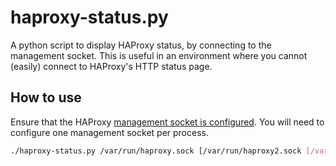 haproxy-status.py
======

A python script to display HAProxy status, by connecting to the management socket. This is useful in an environment where you cannot (easily) connect to HAProxy's HTTP status page.

## How to use

Ensure that the HAProxy [management socket is configured](http://cbonte.github.io/haproxy-dconv/configuration-1.5.html#9.2). You will need to configure one management socket per process.


```bash
./haproxy-status.py /var/run/haproxy.sock [/var/run/haproxy2.sock [/var/run/haproxy3.sock]]
```
